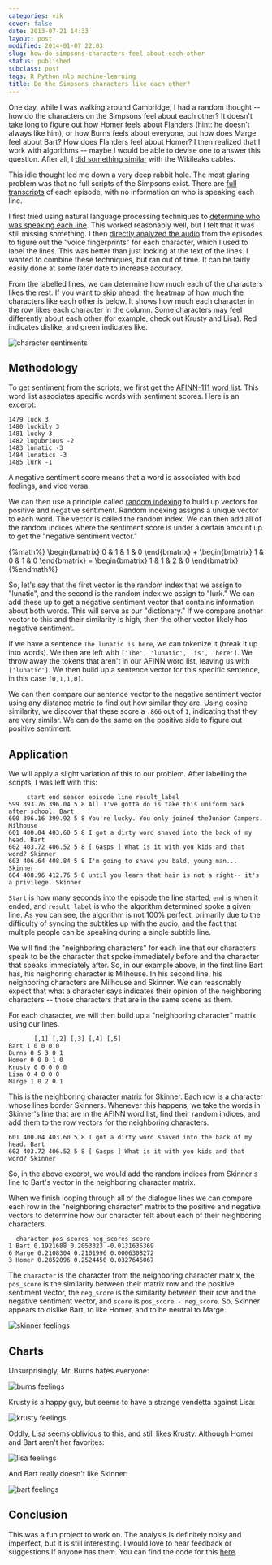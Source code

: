 ```yaml
---
categories: vik
cover: false
date: 2013-07-21 14:33
layout: post
modified: 2014-01-07 22:03
slug: how-do-simpsons-characters-feel-about-each-other
status: published
subclass: post
tags: R Python nlp machine-learning
title: Do the Simpsons characters like each other?
---
```


One day, while I was walking around Cambridge, I had a random thought -- how do the characters on the Simpsons feel about each other? It doesn't take long to figure out how Homer feels about Flanders (hint: he doesn't always like him), or how Burns feels about everyone, but how does Marge feel about Bart? How does Flanders feel about Homer? I then realized that I work with algorithms -- maybe I would be able to devise one to answer this question. After all, I [did something similar](http://vikparuchuri.com/blog/tracking-us-sentiments-over-time-in/) with the Wikileaks cables.

This idle thought led me down a very deep rabbit hole. The most glaring problem was that no full scripts of the Simpsons exist. There are [full transcripts](http://www.springfieldspringfield.co.uk/view_episode_scripts.php?tv-show=the-simpsons&episode=s01e01) of each episode, with no information on who is speaking each line.

I first tried using natural language processing techniques to [determine who was speaking each line](/blog/figuring-out-which-simpsons-character-is-speaking). This worked reasonably well, but I felt that it was still missing something. I then [directly analyzed the audio](/blog/analyzing-audio-to-figure-out-which-simpsons-character-is-speaking/) from the episodes to figure out the "voice fingerprints" for each character, which I used to label the lines. This was better than just looking at the text of the lines. I wanted to combine these techniques, but ran out of time. It can be fairly easily done at some later date to increase accuracy.

From the labelled lines, we can determine how much each of the characters likes the rest. If you want to skip ahead, the heatmap of how much the characters like each other is below. It shows how much each character in the row likes each character in the column. Some characters may feel differently about each other (for example, check out Krusty and Lisa). Red indicates dislike, and green indicates like.

![character sentiments](https://vik-affirm-assets.s3-us-west-1.amazonaws.com/how-do-simpsons-characters-feel-about-each-other/character_sentiments.png)

<!--more-->

Methodology
--------------------------------------

To get sentiment from the scripts, we first get the [AFINN-111 word list](http://www2.imm.dtu.dk/pubdb/views/publication_details.php?id=6010). This word list associates specific words with sentiment scores. Here is an excerpt:

```
1479 luck 3
1480 luckily 3
1481 lucky 3
1482 lugubrious -2
1483 lunatic -3
1484 lunatics -3
1485 lurk -1
```

A negative sentiment score means that a word is associated with bad feelings, and vice versa.

We can then use a principle called [random indexing](http://en.wikipedia.org/wiki/Random_indexing) to build up vectors for positive and negative sentiment. Random indexing assigns a unique vector to each word. The vector is called the random index. We can then add all of the random indices where the sentiment score is under a certain amount up to get the "negative sentiment vector."

{%math%}
\begin{bmatrix}
0 & 1 & 1 & 0
\end{bmatrix} + \begin{bmatrix}
1 & 0 & 1 & 0
\end{bmatrix} = \begin{bmatrix}
1 & 1 & 2 & 0
\end{bmatrix}
{%endmath%}

So, let's say that the first vector is the random index that we assign to "lunatic", and the second is the random index we assign to "lurk." We can add these up to get a negative sentiment vector that contains information about both words. This will serve as our "dictionary." If we compare another vector to this and their similarity is high, then the other vector likely has negative sentiment.

If we have a sentence `The lunatic is here`, we can tokenize it (break it up into words). We then are left with `['The', 'lunatic', 'is', 'here']`. We throw away the tokens that aren't in our AFINN word list, leaving us with `['lunatic']`. We then build up a sentence vector for this specific sentence, in this case `[0,1,1,0]`.

We can then compare our sentence vector to the negative sentiment vector using any distance metric to find out how similar they are. Using cosine similarity, we discover that these score a `.866` out of `1`, indicating that they are very similar. We can do the same on the positive side to figure out positive sentiment.

Application
----------------------------------------------------------------

We will apply a slight variation of this to our problem. After labelling the scripts, I was left with this:

```
     start end season episode line result_label
599 393.76 396.04 5 8 All I've gotta do is take this uniform back after school. Bart
600 396.16 399.92 5 8 You're lucky. You only joined theJunior Campers. Milhouse
601 400.04 403.60 5 8 I got a dirty word shaved into the back of my head. Bart
602 403.72 406.52 5 8 [ Gasps ] What is it with you kids and that word? Skinner
603 406.64 408.84 5 8 I'm going to shave you bald, young man... Skinner
604 408.96 412.76 5 8 until you learn that hair is not a right-- it's a privilege. Skinner
```

`Start` is how many seconds into the episode the line started, `end` is when it ended, and `result_label` is who the algorithm determined spoke a given line. As you can see, the algorithm is not 100% perfect, primarily due to the difficulty of syncing the subtitles up with the audio, and the fact that multiple people can be speaking during a single subtitle line.

We will find the "neighboring characters" for each line that our characters speak to be the character that spoke immediately before and the character that speaks immediately after. So, in our example above, in the first line Bart has, his neighoring character is Milhouse. In his second line, his neighboring characters are Milhouse and Skinner. We can reasonably expect that what a character says indicates their opinion of the neighboring characters -- those characters that are in the same scene as them.

For each character, we will then build up a "neighboring character" matrix using our lines.

```
       [,1] [,2] [,3] [,4] [,5]
Bart 1 0 0 0 0
Burns 0 5 3 0 1
Homer 0 0 0 1 0
Krusty 0 0 0 0 0
Lisa 0 4 0 0 0
Marge 1 0 2 0 1
```

This is the neighboring character matrix for Skinner. Each row is a character whose lines border Skinners. Whenever this happens, we take the words in Skinner's line that are in the AFINN word list, find their random indices, and add them to the row vectors for the neighboring characters.

```
601 400.04 403.60 5 8 I got a dirty word shaved into the back of my head. Bart
602 403.72 406.52 5 8 [ Gasps ] What is it with you kids and that word? Skinner
```

So, in the above excerpt, we would add the random indices from Skinner's line to Bart's vector in the neighboring character matrix.

When we finish looping through all of the dialogue lines we can compare each row in the "neighboring character" matrix to the positive and negative vectors to determine how our character felt about each of their neighboring characters.

```
  character pos_scores neg_scores score
1 Bart 0.1921688 0.2053323 -0.0131635369
6 Marge 0.2108304 0.2101996 0.0006308272
3 Homer 0.2852096 0.2524450 0.0327646067
```

The `character` is the character from the neighboring character matrix, the `pos_score` is the similarity between their matrix row and the positive sentiment vector, the `neg_score` is the similarity between their row and the negative sentiment vector, and `score` is `pos_score - neg_score`. So, Skinner appears to dislike Bart, to like Homer, and to be neutral to Marge.

![skinner feelings](https://vik-affirm-assets.s3-us-west-1.amazonaws.com/how-do-simpsons-characters-feel-about-each-other/skinner_feelings.png)

Charts
------------------------------------------

Unsurprisingly, Mr. Burns hates everyone:

![burns feelings](https://vik-affirm-assets.s3-us-west-1.amazonaws.com/how-do-simpsons-characters-feel-about-each-other/burns_feelings.png)

Krusty is a happy guy, but seems to have a strange vendetta against Lisa:

![krusty feelings](https://vik-affirm-assets.s3-us-west-1.amazonaws.com/how-do-simpsons-characters-feel-about-each-other/krusty_feelings.png)

Oddly, Lisa seems oblivious to this, and still likes Krusty. Although Homer and Bart aren't her favorites:

![lisa feelings](https://vik-affirm-assets.s3-us-west-1.amazonaws.com/how-do-simpsons-characters-feel-about-each-other/lisa_feelings.png)

And Bart really doesn't like Skinner:

![bart feelings](http://www.vikparuchuri.com/images/bart_feelings.png)

Conclusion
--------------------------------------------

This was a fun project to work on. The analysis is definitely noisy and imperfect, but it is still interesting. I would love to hear feedback or suggestions if anyone has them. You can find the code for this [here](https://github.com/vikparuchuri/simpsons-scripts).